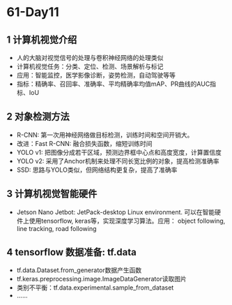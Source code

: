 # 61-Day11

## 1 计算机视觉介绍
- 人的大脑对视觉信号的处理与卷积神经网络的处理类似
- 计算机视觉任务：分类、定位、检测、场景解析与标记
- 应用：智能监控，医学影像诊断，姿势检测，自动驾驶等等
- 指标：精确率、召回率、准确率、平均精确率均值mAP、PR曲线的AUC指标、IoU

## 2 对象检测方法
- R-CNN: 第一次用神经网络做目标检测，训练时间和空间开销大。
- 改进：Fast R-CNN: 融合损失函数，缩短训练时间
- YOLO v1: 把图像分成若干区域，预测边界框中心点和高度宽度，计算置信度
- YOLO v2: 采用了Anchor机制来处理不同长宽比例的对象，提高检测准确率
- SSD: 思路与YOLO类似，但网络结构更复杂，提高了准确率

## 3 计算机视觉智能硬件
- Jetson Nano Jetbot: JetPack-desktop Linux environment. 可以在智能硬件上使用tensorflow, keras等，实现深度学习算法。应用： object following, line tracking, road following

## 4 tensorflow 数据准备: tf.data
- tf.data.Dataset.from_generator数据产生函数
- tf.keras.preprocessing.image.ImageDataGenerator读取图片
- 类别不平衡：tf.data.experimental.sample_from_dataset
- ......